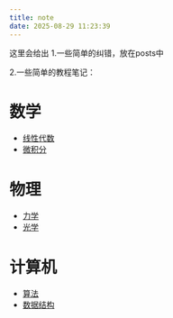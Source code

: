 ```yaml
---
title: note
date: 2025-08-29 11:23:39
---
```


这里会给出
1.一些简单的纠错，放在posts中

2.一些简单的教程笔记：

# 数学
- [线性代数](/note/math/linear-algebra)
- [微积分](./math/calculus)

# 物理
- [力学](./physics/manybody)
- [光学](../note/physics/manybody)

# 计算机
- [算法](/note/cs/algorithms/)
- [数据结构](/note/cs/data-structures/)
